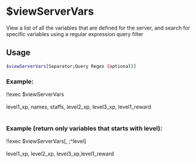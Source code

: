 # $viewServerVars

View a list of all the variables that are defined for the server, and search for specific variables using a regular expression query filter

## Usage

```bash
$viewServerVars[Separator;Query Regex (optional)]
```

### Example:
<discord-messages>
          <discord-message :bot="false" role-color="#ffcc9a" author="Member">
        !!exec $viewServerVars<br><br>
          </discord-message>
          <discord-message :bot="true" role-color="#0099ff" author="Custom Command" avatar="https://media.discordapp.net/avatars/725721249652670555/781224f90c3b841ba5b40678e032f74a.webp">
        level1_xp, names, staffs, level2_xp, level3_xp, level1_reward<br><br>
        </discord-message>
</discord-messages>

### Example (return only variables that starts with level):
<discord-messages>
          <discord-message :bot="false" role-color="#ffcc9a" author="Member">
        !!exec $viewServerVars[, ;^level]<br><br>
          </discord-message>
          <discord-message :bot="true" role-color="#0099ff" author="Custom Command" avatar="https://media.discordapp.net/avatars/725721249652670555/781224f90c3b841ba5b40678e032f74a.webp">
        level1_xp, level2_xp, level3_xp,level1_reward
        </discord-message>
</discord-messages>
